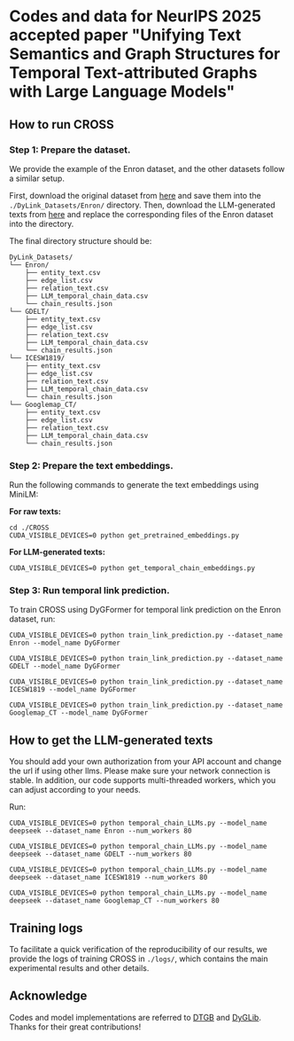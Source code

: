 # Codes and data for NeurIPS 2025 accepted paper "Unifying Text Semantics and Graph Structures for Temporal Text-attributed Graphs with Large Language Models"

## How to run CROSS

### Step 1: Prepare the dataset.

We provide the example of the Enron dataset, and the other datasets follow a similar setup.

First, download the original dataset from [here](https://drive.google.com/drive/folders/1QFxHIjusLOFma30gF59_hcB19Ix3QZtk) and save them into the ```./DyLink_Datasets/Enron/``` directory. Then, download the LLM-generated texts from [here](https://drive.google.com/drive/folders/1ppHXycl702xq3gzfOs54O9bm2p8vi9U6) and replace the corresponding files of the Enron dataset into the directory. 

The final directory structure should be:
```{bash}
DyLink_Datasets/
└── Enron/
    ├── entity_text.csv
    ├── edge_list.csv
    ├── relation_text.csv
    ├── LLM_temporal_chain_data.csv
    └── chain_results.json
└── GDELT/
    ├── entity_text.csv
    ├── edge_list.csv
    ├── relation_text.csv
    ├── LLM_temporal_chain_data.csv
    └── chain_results.json
└── ICESW1819/
    ├── entity_text.csv
    ├── edge_list.csv
    ├── relation_text.csv
    ├── LLM_temporal_chain_data.csv
    └── chain_results.json
└── Googlemap_CT/
    ├── entity_text.csv
    ├── edge_list.csv
    ├── relation_text.csv
    ├── LLM_temporal_chain_data.csv
    └── chain_results.json

```
### Step 2: Prepare the text embeddings.

Run the following commands to generate the text embeddings using MiniLM:

**For raw texts:**
```{bash}
cd ./CROSS
CUDA_VISIBLE_DEVICES=0 python get_pretrained_embeddings.py
```
**For LLM-generated texts:**
```{bash}
CUDA_VISIBLE_DEVICES=0 python get_temporal_chain_embeddings.py
```

### Step 3: Run temporal link prediction.
To train CROSS using DyGFormer for temporal link prediction on the Enron dataset, run:
```{bash}
CUDA_VISIBLE_DEVICES=0 python train_link_prediction.py --dataset_name Enron --model_name DyGFormer

CUDA_VISIBLE_DEVICES=0 python train_link_prediction.py --dataset_name GDELT --model_name DyGFormer

CUDA_VISIBLE_DEVICES=0 python train_link_prediction.py --dataset_name ICESW1819 --model_name DyGFormer

CUDA_VISIBLE_DEVICES=0 python train_link_prediction.py --dataset_name Googlemap_CT --model_name DyGFormer
```

## How to get the LLM-generated texts

You should add your own authorization from your API account and change the url if using other llms. Please make sure your network connection is stable. In addition, our code supports multi-threaded workers, which you can adjust according to your needs.

Run:
```{bash}
CUDA_VISIBLE_DEVICES=0 python temporal_chain_LLMs.py --model_name deepseek --dataset_name Enron --num_workers 80

CUDA_VISIBLE_DEVICES=0 python temporal_chain_LLMs.py --model_name deepseek --dataset_name GDELT --num_workers 80

CUDA_VISIBLE_DEVICES=0 python temporal_chain_LLMs.py --model_name deepseek --dataset_name ICESW1819 --num_workers 80

CUDA_VISIBLE_DEVICES=0 python temporal_chain_LLMs.py --model_name deepseek --dataset_name Googlemap_CT --num_workers 80
```

## Training logs

To facilitate a quick verification of the reproducibility of our results, we provide the logs of training CROSS in ```./logs/```, which contains the main experimental results and other details.

## Acknowledge

Codes and model implementations are referred to [DTGB](https://github.com/zjs123/DTGB) and [DyGLib](https://github.com/yule-BUAA/DyGLib). Thanks for their great contributions!
